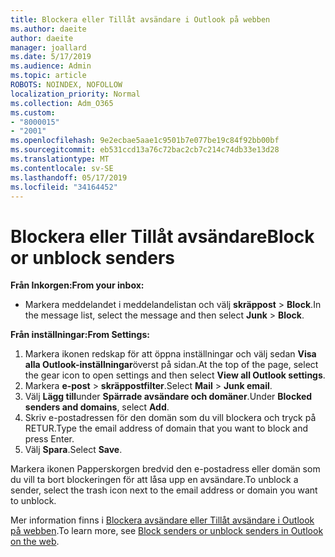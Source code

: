```yaml
---
title: Blockera eller Tillåt avsändare i Outlook på webben
ms.author: daeite
author: daeite
manager: joallard
ms.date: 5/17/2019
ms.audience: Admin
ms.topic: article
ROBOTS: NOINDEX, NOFOLLOW
localization_priority: Normal
ms.collection: Adm_O365
ms.custom:
- "8000015"
- "2001"
ms.openlocfilehash: 9e2ecbae5aae1c9501b7e077be19c84f92bb00bf
ms.sourcegitcommit: eb531ccd13a76c72bac2cb7c214c74db33e13d28
ms.translationtype: MT
ms.contentlocale: sv-SE
ms.lasthandoff: 05/17/2019
ms.locfileid: "34164452"
---
```

# <a name="block-or-unblock-senders"></a><span data-ttu-id="60202-102">Blockera eller Tillåt avsändare</span><span class="sxs-lookup"><span data-stu-id="60202-102">Block or unblock senders</span></span>

<span data-ttu-id="60202-103">**Från Inkorgen:**</span><span class="sxs-lookup"><span data-stu-id="60202-103">**From your inbox:**</span></span>

- <span data-ttu-id="60202-104">Markera meddelandet i meddelandelistan och välj **skräppost** > **Block**.</span><span class="sxs-lookup"><span data-stu-id="60202-104">In the message list, select the message and then select **Junk** > **Block**.</span></span>

<span data-ttu-id="60202-105">**Från inställningar:**</span><span class="sxs-lookup"><span data-stu-id="60202-105">**From Settings:**</span></span>

1. <span data-ttu-id="60202-106">Markera ikonen redskap för att öppna inställningar och välj sedan **Visa alla Outlook-inställningar**överst på sidan.</span><span class="sxs-lookup"><span data-stu-id="60202-106">At the top of the page, select the gear icon to open settings and then select **View all Outlook settings**.</span></span>
2. <span data-ttu-id="60202-107">Markera **e-post** > **skräppostfilter**.</span><span class="sxs-lookup"><span data-stu-id="60202-107">Select **Mail** > **Junk email**.</span></span>
3. <span data-ttu-id="60202-108">Välj **Lägg till**under **Spärrade avsändare och domäner**.</span><span class="sxs-lookup"><span data-stu-id="60202-108">Under **Blocked senders and domains**, select **Add**.</span></span>
4. <span data-ttu-id="60202-109">Skriv e-postadressen för den domän som du vill blockera och tryck på RETUR.</span><span class="sxs-lookup"><span data-stu-id="60202-109">Type the email address of domain that you want to block and press Enter.</span></span>
5. <span data-ttu-id="60202-110">Välj **Spara**.</span><span class="sxs-lookup"><span data-stu-id="60202-110">Select **Save**.</span></span>

<span data-ttu-id="60202-111">Markera ikonen Papperskorgen bredvid den e-postadress eller domän som du vill ta bort blockeringen för att låsa upp en avsändare.</span><span class="sxs-lookup"><span data-stu-id="60202-111">To unblock a sender, select the trash icon next to the email address or domain you want to unblock.</span></span>

<span data-ttu-id="60202-112">Mer information finns i [Blockera avsändare eller Tillåt avsändare i Outlook på webben](https://support.office.com/article/9bf812d4-6995-4d19-901a-76d6e26939b0).</span><span class="sxs-lookup"><span data-stu-id="60202-112">To learn more, see [Block senders or unblock senders in Outlook on the web](https://support.office.com/article/9bf812d4-6995-4d19-901a-76d6e26939b0).</span></span>